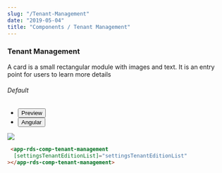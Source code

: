 ```yaml
---
slug: "/Tenant-Management"
date: "2019-05-04"
title: "Components / Tenant Management"
---
```



### Tenant Management

<p class="">A card is a small rectangular module with images and text. It is an entry point for users to learn more details</p>

<section class="py-4">
    <h6>Default</h6>
    <div class="py-3">
      <div class="cust-tabs">
        <ul class="nav nav-tabs" id="myTab" role="tablist">
          <li class="nav-item" role="presentation">
            <button class="nav-link active" id="PreviewBasic-tab" data-bs-toggle="tab" data-bs-target="#PreviewBasic" type="button" role="tab" aria-controls="PreviewBasic" aria-selected="true">Preview </button>
          </li>
          <li class="nav-item" role="presentation">
            <button class="nav-link" id="AngularBasic-tab" data-bs-toggle="tab" data-bs-target="#AngularBasic" type="button" role="tab" aria-controls="AngularBasic" aria-selected="false"><i class="bi bi-code-slash" style="font-size:1.0rem"></i>Angular</button>
          </li>
        </ul>
      </div>
      <div class="tab-content card border" id="myTabContent">
        <div class="tab-pane fade show active" id="PreviewBasic" role="tabpanel" aria-labelledby="PreviewBasic-tab">
         <div class="contents  p-5">
              <div class="row">
              <div class="col-md-12">
                  <img src="/images/tenant-management.png" class="img-fluid w-75">
            </div>
          </div>
  </div>
        </div>
        <div class="tab-pane fade show" id="AngularBasic" role="tabpanel" aria-labelledby="AngularBasic-tab">
          <div class="contents bg-code">
<div class="row m-0">

```html
 <app-rds-comp-tenant-management
  [settingsTenantEditionList]="settingsTenantEditionList"
></app-rds-comp-tenant-management>
```
</div>
</div>
  </div>
        </div>
      </div>
    </div>
  </section>
   